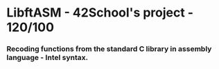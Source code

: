 # LibftASM - 42School's project - 120/100
### Recoding functions from the standard C library in assembly language - Intel syntax.
